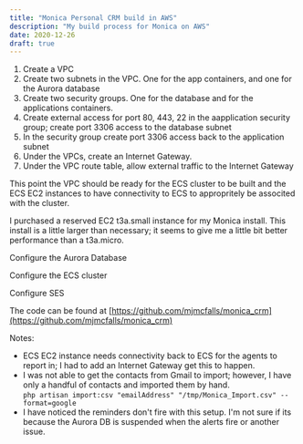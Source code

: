 ```yaml
---
title: "Monica Personal CRM build in AWS"
description: "My build process for Monica on AWS"
date: 2020-12-26
draft: true
---
```


1. Create a VPC
2. Create two subnets in the VPC.  One for the app containers, and one for the Aurora database
3. Create two security groups.  One for the database and for the applications containers.
4. Create external access for port 80, 443, 22 in the aapplication security group; create port 3306 access to the database subnet
5. In the security group create port 3306 access back to the application subnet
6. Under the VPCs, create an Internet Gateway.
7. Under the VPC route table, allow external traffic to the Internet Gateway
   
This point the VPC should be ready for the ECS cluster to be built and the ECS EC2 instances to have connectivity to ECS to appropritely be associted with the cluster.

I purchased a reserved EC2 t3a.small instance for my Monica install.  This install is a little larger than necessary; it seems to give me a little bit better performance than a t3a.micro.  

Configure the Aurora Database

Configure the ECS cluster

Configure SES


The code can be found at [https://github.com/mjmcfalls/monica_crm](https://github.com/mjmcfalls/monica_crm)


Notes:
* ECS EC2 instance needs connectivity back to ECS for the agents to report in; I had to add an Internet Gateway get this to happen.
* I was not able to get the contacts from Gmail to import; however, I have only a handful of contacts and imported them by hand.  
```php artisan import:csv "emailAddress" "/tmp/Monica_Import.csv" --format=google``` 
* I have noticed the reminders don't fire with this setup.  I'm not sure if its because the Aurora DB is suspended when the alerts fire or another issue.

